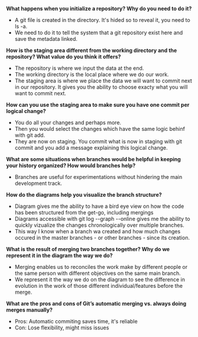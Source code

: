 **What happens when you initialize a repository? Why do you need to do it?**
* A git file is created in the directory. It's hided so to reveal it, you need to ls -a. 
* We need to do it to tell the system that a git repository exist here and save the metadata linked.

**How is the staging area different from the working directory and the repository?
What value do you think it offers?**
* The repository is where we input the data at the end.
* The working directory is the local place where we do our work.
* The staging area is where we place the data we will want to commit next in our repository. It gives you the ability to choose exacty what you will want to commit next.

**How can you use the staging area to make sure you have one commit per logical change?**
* You do all your changes and perhaps more. 
* Then you would select the changes which have the same logic behinf with git add. 
* They are now on staging. You commit what is now in staging with git commit and you add a message explaining this logical change.

**What are some situations when branches would be helpful in keeping your history organized? How would branches help?**
* Branches are useful for experimentations without hindering the main development track.

**How do the diagrams help you visualize the branch structure?**
* Diagram gives me the ability to have a bird eye view on how the code has been structured from the get-go, including mergings 
* Diagrams accessible with git log --graph --online gives me the ability to quickly vizualize the changes chronologically over multiple branches. 
* This way I know when a branch wa created and how much changes occured in the master branches - or other branches - since its creation.

**What is the result of merging two branches together? Why do we represent it in the diagram the way we do?**
* Merging enables us to reconciles the work make by different people or the same person with different objectives on the same main branch. 
* We represent it the way we do on the diagram to see the difference in evolution in the work of those different individual/features before the merge.

**What are the pros and cons of Git’s automatic merging vs. always doing merges manually?**
 * Pros: Automatic commiting saves time, it's reliable
 * Con: Lose flexibility, might miss issues